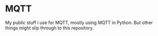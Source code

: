 # MQTT
My public stuff i use for MQTT, mostly using MQTT in Python. But other things might slip through to this repository.